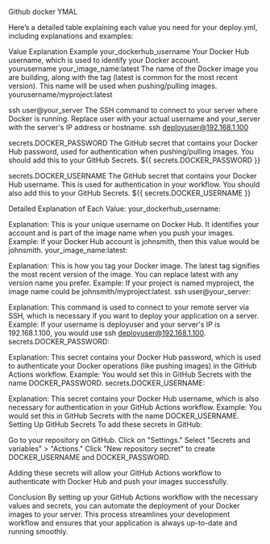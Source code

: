 Github docker YMAL

Here’s a detailed table explaining each value you need for your deploy.yml, including explanations and examples:

Value	Explanation	Example
your_dockerhub_username	
Your Docker Hub username, which is used to identify your Docker account.	
yourusername
your_image_name:latest	The name of the Docker image you are building, along with the tag (latest is common for the most recent version). 
This name will be used when pushing/pulling images.	yourusername/myproject:latest

ssh user@your_server	The SSH command to connect to your server where Docker is running. Replace user with your actual username and your_server with the server's IP address or hostname.	ssh deployuser@192.168.1.100

secrets.DOCKER_PASSWORD	The GitHub secret that contains your Docker Hub password, used for authentication when pushing/pulling images. You should add this to your GitHub Secrets.	${{ secrets.DOCKER_PASSWORD }}

secrets.DOCKER_USERNAME	The GitHub secret that contains your Docker Hub username. This is used for authentication in your workflow. You should also add this to your GitHub Secrets.	${{ secrets.DOCKER_USERNAME }}

Detailed Explanation of Each Value:
your_dockerhub_username:

Explanation: This is your unique username on Docker Hub. It identifies your account and is part of the image name when you push your images.
Example: If your Docker Hub account is johnsmith, then this value would be johnsmith.
your_image_name:latest:

Explanation: This is how you tag your Docker image. The latest tag signifies the most recent version of the image. You can replace latest with any version name you prefer.
Example: If your project is named myproject, the image name could be johnsmith/myproject:latest.
ssh user@your_server:

Explanation: This command is used to connect to your remote server via SSH, which is necessary if you want to deploy your application on a server.
Example: If your username is deployuser and your server's IP is 192.168.1.100, you would use ssh deployuser@192.168.1.100.
secrets.DOCKER_PASSWORD:

Explanation: This secret contains your Docker Hub password, which is used to authenticate your Docker operations (like pushing images) in the GitHub Actions workflow.
Example: You would set this in GitHub Secrets with the name DOCKER_PASSWORD.
secrets.DOCKER_USERNAME:

Explanation: This secret contains your Docker Hub username, which is also necessary for authentication in your GitHub Actions workflow.
Example: You would set this in GitHub Secrets with the name DOCKER_USERNAME.
Setting Up GitHub Secrets
To add these secrets in GitHub:

Go to your repository on GitHub.
Click on "Settings."
Select "Secrets and variables" > "Actions."
Click "New repository secret" to create DOCKER_USERNAME and DOCKER_PASSWORD.

Adding these secrets will allow your GitHub Actions workflow to authenticate with Docker Hub and push your images successfully.

Conclusion
By setting up your GitHub Actions workflow with the necessary values and secrets, you can automate the deployment of your Docker images to your server. This process streamlines your development workflow and ensures that your application is always up-to-date and running smoothly.
 
